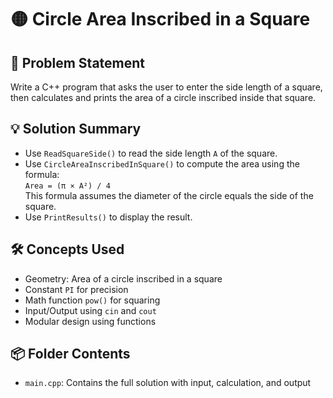 # 🟡 Circle Area Inscribed in a Square

## 🧩 Problem Statement
Write a C++ program that asks the user to enter the side length of a square, then calculates and prints the area of a circle inscribed inside that square.

## 💡 Solution Summary
- Use `ReadSquareSide()` to read the side length `A` of the square.
- Use `CircleAreaInscribedInSquare()` to compute the area using the formula:  
  `Area = (π × A²) / 4`  
  This formula assumes the diameter of the circle equals the side of the square.
- Use `PrintResults()` to display the result.

## 🛠️ Concepts Used
- Geometry: Area of a circle inscribed in a square
- Constant `PI` for precision
- Math function `pow()` for squaring
- Input/Output using `cin` and `cout`
- Modular design using functions

## 📦 Folder Contents
- `main.cpp`: Contains the full solution with input, calculation, and output
